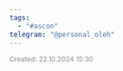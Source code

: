 ```yaml
---
tags:
  - "#ascon"
telegram: "@personal_oleh"
---
```

<span style="font-size:12px; color:#888888;">Created: 22.10.2024 15:30</span>


